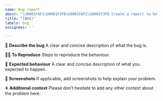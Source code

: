 ```yaml
---
name: Bug report
about: "\U0001FAF1\U0001F3FB‍\U0001FAF2\U0001F3FB Create a report to help us improve"
title: "[BUG]"
labels: bug
assignees: ''

---
```


🦗 **Describe the bug**
A clear and concise description of what the bug is.

🤷🏻 **To Reproduce**
Steps to reproduce the behaviour.

🤔 **Expected behaviour**
A clear and concise description of what you expected to happen.

📸 **Screenshots**
If applicable, add screenshots to help explain your problem.

➕ **Additional context**
Please don't hesitate to add any other context about the problem here.
